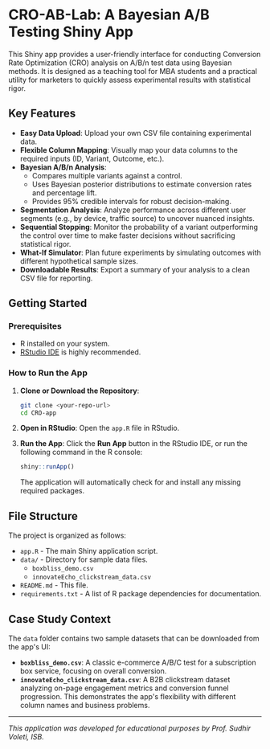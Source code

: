 # CRO-AB-Lab: A Bayesian A/B Testing Shiny App

This Shiny app provides a user-friendly interface for conducting Conversion Rate Optimization (CRO) analysis on A/B/n test data using Bayesian methods. It is designed as a teaching tool for MBA students and a practical utility for marketers to quickly assess experimental results with statistical rigor.

## Key Features

-   **Easy Data Upload**: Upload your own CSV file containing experimental data.
-   **Flexible Column Mapping**: Visually map your data columns to the required inputs (ID, Variant, Outcome, etc.).
-   **Bayesian A/B/n Analysis**:
    -   Compares multiple variants against a control.
    -   Uses Bayesian posterior distributions to estimate conversion rates and percentage lift.
    -   Provides 95% credible intervals for robust decision-making.
-   **Segmentation Analysis**: Analyze performance across different user segments (e.g., by device, traffic source) to uncover nuanced insights.
-   **Sequential Stopping**: Monitor the probability of a variant outperforming the control over time to make faster decisions without sacrificing statistical rigor.
-   **What-If Simulator**: Plan future experiments by simulating outcomes with different hypothetical sample sizes.
-   **Downloadable Results**: Export a summary of your analysis to a clean CSV file for reporting.

## Getting Started

### Prerequisites

-   R installed on your system.
-   [RStudio IDE](https://www.rstudio.com/products/rstudio/download/) is highly recommended.

### How to Run the App

1.  **Clone or Download the Repository**:
    ```bash
    git clone <your-repo-url>
    cd CRO-app
    ```

2.  **Open in RStudio**: Open the `app.R` file in RStudio.

3.  **Run the App**: Click the **Run App** button in the RStudio IDE, or run the following command in the R console:
    ```r
    shiny::runApp()
    ```
    The application will automatically check for and install any missing required packages.

## File Structure

The project is organized as follows:

-   `app.R` - The main Shiny application script.
-   `data/` - Directory for sample data files.
    -   `boxbliss_demo.csv`
    -   `innovateEcho_clickstream_data.csv`
-   `README.md` - This file.
-   `requirements.txt` - A list of R package dependencies for documentation.

## Case Study Context

The `data` folder contains two sample datasets that can be downloaded from the app's UI:

-   **`boxbliss_demo.csv`**: A classic e-commerce A/B/C test for a subscription box service, focusing on overall conversion.
-   **`innovateEcho_clickstream_data.csv`**: A B2B clickstream dataset analyzing on-page engagement metrics and conversion funnel progression. This demonstrates the app's flexibility with different column names and business problems.

---
*This application was developed for educational purposes by Prof. Sudhir Voleti, ISB.*
